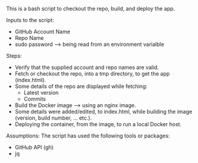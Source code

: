 This is a bash script to checkout the repo, build, and deploy the app.

Inputs to the script:
 - GitHub Account Name
 - Repo Name
 - sudo password --> being read from an environment varialble

Steps:
 - Verify that the supplied account and repo names are valid.
 - Fetch or checkout the repo, into a tmp directory, to get the app (index.html).
 - Some details of the repo are displayed while fetching:
    - Latest version
    - Commits
 - Build the Docker image --> using an nginx image.
 - Some details were added/edited, to index.html, while building the image (version, build number, ... etc.).
 - Deploying the container, from the image, to run a local Docker host.

Assumptions:
The script has used the following tools or packages:
 - GitHub API (gh)
 - jq
